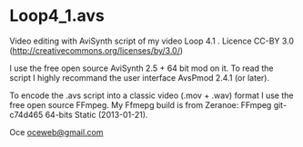 Loop4_1.avs
===========

Video editing with AviSynth script of my video Loop 4.1 . 
Licence CC-BY 3.0 (http://creativecommons.org/licenses/by/3.0/)

I use the free open source AviSynth 2.5 + 64 bit mod on it.
To read the script I highly recommand the user interface AvsPmod 2.4.1 (or later).

To encode the .avs script into a classic video (.mov + .wav) format I use the free open source FFmpeg.
My Ffmepg build is from Zeranoe: FFmpeg git-c74d465 64-bits Static (2013-01-21).

Oce
oceweb@gmail.com
